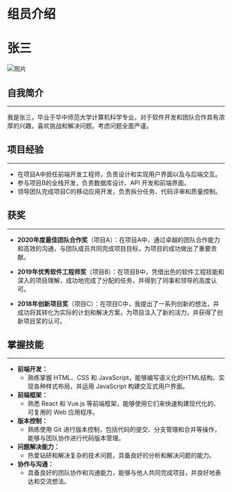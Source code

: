 # 组员介绍

# 张三
![照片](https://t8.baidu.com/it/u=3196213515,2742259465&fm=217&app=126&size=f242,150&n=0&f=JPEG&fmt=auto?s=0AA47A228AF06FA770B6354B0100E0A1&sec=1711126800&t=20c786cf898d320dc4c81705b20e7bc8)

## 自我简介

---

我是张三，毕业于华中师范大学计算机科学专业。对于软件开发和团队合作具有浓厚的兴趣，喜欢挑战和解决问题。考虑问题全面严谨。


## 项目经验

---

- 在项目A中担任前端开发工程师，负责设计和实现用户界面以及与后端交互。
- 参与项目B的全栈开发，负责数据库设计、API 开发和前端界面。
- 领导团队完成项目C的移动应用开发，负责拆分任务、代码评审和质量控制。

## 获奖
---

- **2020年度最佳团队合作奖**（项目A）：在项目A中，通过卓越的团队合作能力和高效的沟通，与团队成员共同完成项目目标，为项目的成功做出了重要贡献。

- **2019年优秀软件工程师奖**（项目B）：在项目B中，凭借出色的软件工程技能和深入的项目理解，成功地完成了分配的任务，并得到了同事和领导的高度认可。

- **2018年创新项目奖**（项目C）：在项目C中，我提出了一系列创新的想法，并成功将其转化为实际的计划和解决方案，为项目注入了新的活力，并获得了创新项目奖的认可。


## 掌握技能

---

- **前端开发：**
  - 熟练掌握 HTML、CSS 和 JavaScript，能够编写语义化的HTML结构、实现各种样式布局，并运用 JavaScript 构建交互式用户界面。
- **前端框架：**
  - 熟悉 React 和 Vue.js 等前端框架，能够使用它们来快速构建现代化的、可复用的 Web 应用程序。
- **版本控制：**
  - 熟练使用 Git 进行版本控制，包括代码的提交、分支管理和合并等操作，能够与团队协作进行代码版本管理。
- **问题解决能力：**
  - 热爱钻研和解决复杂的技术问题，具备良好的分析和解决问题的能力。
- **协作与沟通：**
  - 具备良好的团队协作和沟通能力，能够与他人共同完成项目，并良好地表达和交流想法。


